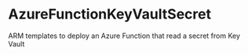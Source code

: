 # AzureFunctionKeyVaultSecret
ARM templates to deploy an Azure Function that read a secret from Key Vault
